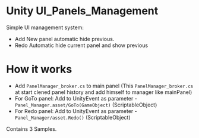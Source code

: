  # Unity UI_Panels_Management
Simple UI management system: 
 - Add New panel automatic hide previous. 
 - Redo Automatic hide current panel and show previous
 
 # How it works
* Add `PanelManager_broker.cs` to main panel (This `PanelManager_broker.cs` at start clened panel history and add himself to manager like mainPanel)
* For GoTo panel: Add to UnityEvent as parameter - `Panel_Manager.asset/GoTo(GameObject)` (ScriptableObject)
* For Redo panel: Add to UnityEvent as parameter - `Panel_Manager/asset.Redo()` (ScriptableObject)

Contains 3 Samples.
